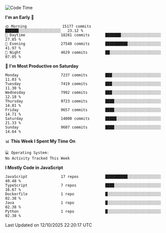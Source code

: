 <!--START_SECTION:waka-->
![Code Time](http://img.shields.io/badge/Code%20Time-3%2C498%20hrs%2059%20mins-blue)

**I'm an Early 🐤** 

```text
🌞 Morning                15177 commits       ██████░░░░░░░░░░░░░░░░░░░   23.12 % 
🌆 Daytime                18281 commits       ███████░░░░░░░░░░░░░░░░░░   27.85 % 
🌃 Evening                27548 commits       ██████████░░░░░░░░░░░░░░░   41.97 % 
🌙 Night                  4629 commits        ██░░░░░░░░░░░░░░░░░░░░░░░   07.05 % 
```
📅 **I'm Most Productive on Saturday** 

```text
Monday                   7237 commits        ███░░░░░░░░░░░░░░░░░░░░░░   11.03 % 
Tuesday                  7419 commits        ███░░░░░░░░░░░░░░░░░░░░░░   11.30 % 
Wednesday                7992 commits        ███░░░░░░░░░░░░░░░░░░░░░░   12.18 % 
Thursday                 9723 commits        ████░░░░░░░░░░░░░░░░░░░░░   14.81 % 
Friday                   9657 commits        ████░░░░░░░░░░░░░░░░░░░░░   14.71 % 
Saturday                 14000 commits       █████░░░░░░░░░░░░░░░░░░░░   21.33 % 
Sunday                   9607 commits        ████░░░░░░░░░░░░░░░░░░░░░   14.64 % 
```


📊 **This Week I Spent My Time On** 

```text
💻 Operating System: 
No Activity Tracked This Week
```

**I Mostly Code in JavaScript** 

```text
JavaScript               17 repos            ██████████░░░░░░░░░░░░░░░   40.48 % 
TypeScript               7 repos             ████░░░░░░░░░░░░░░░░░░░░░   16.67 % 
Dockerfile               1 repo              █░░░░░░░░░░░░░░░░░░░░░░░░   02.38 % 
Java                     1 repo              █░░░░░░░░░░░░░░░░░░░░░░░░   02.38 % 
Python                   1 repo              █░░░░░░░░░░░░░░░░░░░░░░░░   02.38 % 
```




 Last Updated on 12/10/2025 22:20:17 UTC
<!--END_SECTION:waka-->

<!--
**likaiqiang/likaiqiang** is a ✨ _special_ ✨ repository because its `README.md` (this file) appears on your GitHub profile.

Here are some ideas to get you started:

- 🔭 I’m currently working on ...
- 🌱 I’m currently learning ...
- 👯 I’m looking to collaborate on ...
- 🤔 I’m looking for help with ...
- 💬 Ask me about ...
- 📫 How to reach me: ...
- 😄 Pronouns: ...
- ⚡ Fun fact: ...
-->
